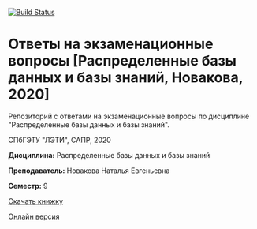 [![Build Status](https://travis-ci.org/eltech5302/exam_tickets_ddb_kb_2020_novakova.svg?branch=master)](https://travis-ci.org/eltech5302/exam_tickets_ddb_kb_2020_novakova)

# Ответы на экзаменационные вопросы [Распределенные базы данных и базы знаний, Новакова, 2020]

Репозиторий с ответами на экзаменационные вопросы по дисциплине "Распределенные базы данных и базы знаний".

СПбГЭТУ "ЛЭТИ", САПР, 2020

**Дисциплина:** Распределенные базы данных и базы знаний

**Преподаватель:** Новакова Наталья Евгеньевна

**Семестр:** 9

[Скачать книжку](https://github.com/eltech5302/exam_tickets_ddb_kb_2020_novakova/releases/latest)

[Онлайн версия](https://eltech5302.github.io/exam_tickets_ddb_kb_2020_novakova/)
